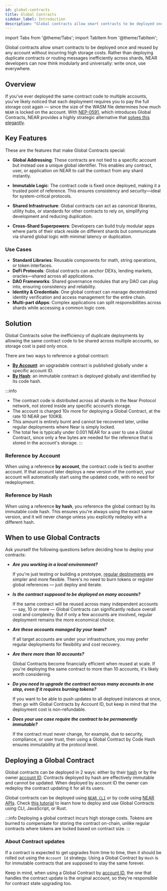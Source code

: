 ```yaml
---
id: global-contracts
title: Global Contracts
sidebar_label: Introduction
description: "Global contracts allow smart contracts to be deployed once and reused by any account without incurring high storage costs."
---
```

import Tabs from '@theme/Tabs';
import TabItem from '@theme/TabItem';

Global contracts allow smart contracts to be deployed once and reused by any account without incurring high storage costs.
Rather than deploying duplicate contracts or routing messages inefficiently across shards, NEAR developers can now think modularly and universally: write once, use everywhere.

## Overview

If you've ever deployed the same contract code to multiple accounts, you’ve likely noticed that each deployment requires you to pay the full storage cost again — since the size of the WASM file determines how much `NEAR` is locked on the account.
With [NEP-0591](https://github.com/near/NEPs/blob/master/neps/nep-0591.md), which introduces Global Contracts, NEAR provides a highly strategic alternative that [solves this elegantly](#solution).

## Key Features

These are the features that make Global Contracts special:

- **Global Addressing**: These contracts are not tied to a specific account but instead use a unique global identifier. This enables any contract, user, or application on NEAR to call the contract from any shard instantly.

- **Immutable Logic**: The contract code is fixed once deployed, making it a trusted point of reference. This ensures consistency and security—ideal for system-critical protocols.

- **Shared Infrastructure**: Global contracts can act as canonical libraries, utility hubs, or standards for other contracts to rely on, simplifying development and reducing duplication.

- **Cross-Shard Superpowers**: Developers can build truly modular apps where parts of their stack reside on different shards but communicate via shared global logic with minimal latency or duplication.

### Use Cases

- **Standard Libraries**: Reusable components for math, string operations, or token interfaces.
- **DeFi Protocols**: Global contracts can anchor DEXs, lending markets, oracles—shared across all applications.
- **DAO Frameworks**: Shared governance modules that any DAO can plug into, ensuring consistency and reliability.
- **Identity & Credentials**: One global contract can manage decentralized identity verification and access management for the entire chain.
- **Multi-part dApps**: Complex applications can split responsibilities across shards while accessing a common logic core.

## Solution

Global Contracts solve the inefficiency of duplicate deployments by allowing the same contract code to be shared across multiple accounts, so storage cost is paid only once.

There are two ways to reference a global contract:
- **[By Account](#reference-by-account)**: an upgradable contract is published globally under a specific account ID.
- **[By Hash](#reference-by-hash)**: an immutable contract is deployed globally and identified by its code hash.


:::info
- The contract code is distributed across all shards in the Near Protocol network, not stored inside any specific account’s storage.
- The account is charged 10x more for deploying a Global Contract, at the rate 10 NEAR per 100KB.
- This amount is entirely burnt and cannot be recovered later, unlike regular deployments where Near is simply locked.
- The total fee is typically under 0.001 NEAR for a user to use a Global Contract, since only a few bytes are needed for the reference that is stored in the account's storage.
:::

### Reference by Account

When using a reference **by account**, the contract code is tied to another account. If that account later deploys a new version of the contract, your account will automatically start using the updated code, with no need for redeployment.

### Reference by Hash

When using a reference **by hash**, you reference the global contract by its immutable code hash. This ensures you're always using the exact same version, and it will never change unless you explicitly redeploy with a different hash.

## When to use Global Contracts

Ask yourself the following questions before deciding how to deploy your contracts:

- **_Are you working in a local environment?_**
  
  If you're just testing or building a prototype, [regular deployments](release/deploy.md) are simpler and more flexible. There's no need to burn tokens or register global references — just deploy and iterate.

- **_Is the contract supposed to be deployed on many accounts?_**

  If the same contract will be reused across many independent accounts — say, 10 or more — Global Contracts can significantly reduce overall cost and complexity. But if only a few accounts are involved, regular deployment remains the more economical choice.

- **_Are these accounts managed by your team?_**

  If all target accounts are under your infrastructure, you may prefer regular deployments for flexibility and cost recovery.
- **_Are there more than 10 accounts?_**

  Global Contracts become financially efficient when reused at scale. If you're deploying the same contract to more than 10 accounts, it's likely worth considering.

- **_Do you need to upgrade the contract across many accounts in one step, even if it requires burning tokens?_**

  If you want to be able to push updates to all deployed instances at once, then go with Global Contracts by Account ID, but keep in mind that the deployment cost is non-refundable.

- **_Does your use case require the contract to be permanently immutable?_**

  If the contract must never change, for example, due to security, compliance, or user trust, then using a Global Contract by Code Hash ensures immutability at the protocol level.

## Deploying a Global Contract

Global contracts can be deployed in 2 ways: either by their [hash](#reference-by-hash) or by the owner [account ID](#reference-by-account).
Contracts deployed by hash are effectively immutable and cannot be updated.
When deployed by account ID the owner can redeploy the contract updating it for all its users.

Global contracts can be deployed using [`NEAR CLI`](../tutorials/examples/global-contracts.md#deployment) or by code using [NEAR APIs](../tools/near-api.md#deploy-a-global-contract). Check [this tutorial](../tutorials/examples/global-contracts.md) to learn how to deploy and use Global Contracts using CLI, JavaScript, or Rust.

:::info
Deploying a global contract incurs high storage costs. Tokens are burned to compensate for storing the contract on-chain, unlike regular contracts where tokens are locked based on contract size.
:::

### About Contract updates

If a contract is expected to get upgrades from time to time, then it should be rolled out using the `Account Id` strategy. Using a Global Contract by `Hash` is for immutable contracts that are supposed to stay the same forever.

Keep in mind, when using a Global Contract by [account ID](#reference-by-account), the one that handles the contract update is the original account, so they're responsible for contract state upgrading too.
